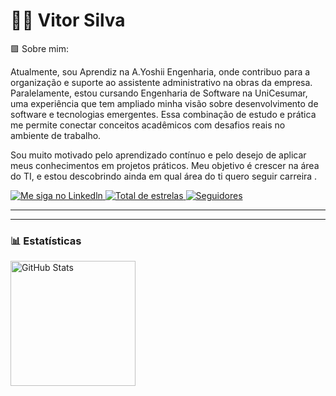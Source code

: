 # 🐱‍👤 Vitor Silva

🟪 Sobre mim:

Atualmente, sou Aprendiz na A.Yoshii Engenharia, onde contribuo para a organização e suporte ao assistente administrativo na obras da empresa. Paralelamente, estou cursando Engenharia de Software na UniCesumar, uma experiência que tem ampliado minha visão sobre desenvolvimento de software e tecnologias emergentes. Essa combinação de estudo e prática me permite conectar conceitos acadêmicos com desafios reais no ambiente de trabalho.  

 Sou muito motivado pelo aprendizado contínuo e pelo desejo de aplicar meus conhecimentos em projetos práticos. Meu objetivo é crescer na área do TI, e estou descobrindo ainda em qual área do ti quero seguir carreira .
 
<p align="left">
    <a href="https://www.linkedin.com/in/vitor-silva-a6124331a/">
        <img 
            alt="Me siga no Linkedln" 
            title="Me siga no Linkedln" 
            src="https://camo.githubusercontent.com/0c59c81be6c6e981fbad69ea742692368b3fdc1018090a34cb7764dfea5a1a91/68747470733a2f2f696d672e736869656c64732e696f2f62616467652f6c696e6b6564696e2d2532333030373742352e7376673f7374796c653d666f722d7468652d6261646765266c6f676f3d6c696e6b6564696e266c6f676f436f6c6f723d7768697465"
        />
    </a>
    <a href="(https://github.com/vitorsilvaoficial)?tab=repositories&sort=stargazers">
        <img 
            alt="Total de estrelas" 
            title="Total de estrelas GitHub" 
            src="https://custom-icon-badges.demolab.com/github/stars/vitorsilvaoficial?color=55960c&style=for-the-badge&labelColor=488207&logo=star&label=estrelas"
        />
    </a>
    <a href="https://github.com/vitorsilvaoficial">
        <img 
            alt="Seguidores" 
            title="Me siga no GitHub" 
            src="https://custom-icon-badges.demolab.com/github/followers/vitorsilvaoficial?color=236ad3&labelColor=1155ba&style=for-the-badge&logo=github&label=Seguidores&logoColor=white"
        />
    </a>
</p>

---
---


### 📊 Estatísticas

<p>
  <img 
    align="left" 
    alt="GitHub Stats" 
    height="200" 
    style="padding-right: 10px;" 
    src="https://github-readme-stats.vercel.app/api?username=vitorsilvaoficial&show_icons=true&theme=tokyonight&include_all_commits=true&locale=pt-br" 
  />


<picture align="center">
